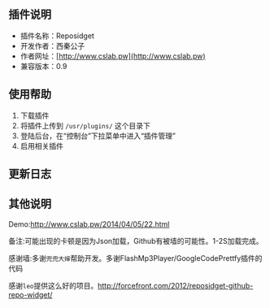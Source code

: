 ## 插件说明 ##
 - 插件名称：Reposidget
 - 开发作者：西秦公子
 - 作者网址：[http://www.cslab.pw](http://www.cslab.pw)
 - 兼容版本：0.9

## 使用帮助 ##

 1. 下载插件
 2. 将插件上传到 `/usr/plugins/` 这个目录下
 3. 登陆后台，在“控制台”下拉菜单中进入“插件管理”
 4. 启用相关插件

## 更新日志 ##


## 其他说明 ##
Demo:http://www.cslab.pw/2014/04/05/22.html

备注:可能出现的卡顿是因为Json加载，Github有被墙的可能性。1-2S加载完成。

感谢墙:多谢`兜兜大婶`帮助开发。多谢FlashMp3Player/GoogleCodePrettfy插件的代码

感谢`leo`提供这么好的项目。http://forcefront.com/2012/reposidget-github-repo-widget/